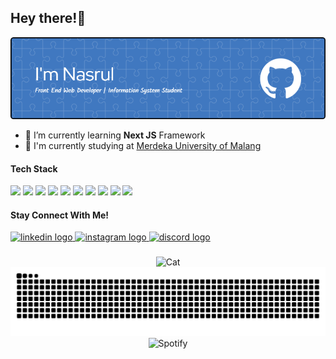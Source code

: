 

## Hey there!👋
![Arlian Nasrul](img/github-header-image.png)
- 🌱  I’m currently learning **Next JS** Framework
- 📖 I'm currently studying at [Merdeka University of Malang](https://unmer.ac.id/)


#### Tech Stack
<img src="https://img.shields.io/badge/HTML5-E34F26?style=for-the-badge&logo=html5&logoColor=white" /> <img src="https://img.shields.io/badge/CSS3-1572B6?style=for-the-badge&logo=css3&logoColor=white" /> <img src="https://img.shields.io/badge/JavaScript-323330?style=for-the-badge&logo=javascript&logoColor=F7DF1E" /> <img src="https://img.shields.io/badge/Tailwind_CSS-38B2AC?style=for-the-badge&logo=tailwind-css&logoColor=white" /> <img src="https://img.shields.io/badge/React-20232A?style=for-the-badge&logo=react&logoColor=61DAFB" /> 
<img src="https://img.shields.io/badge/next%20js-000000?style=for-the-badge&logo=nextdotjs&logoColor=white" /> <img src="https://img.shields.io/badge/shadcn%2Fui-000000?style=for-the-badge&logo=shadcnui&logoColor=white" /> <img src="https://img.shields.io/badge/daisyUI-1ad1a5?style=for-the-badge&logo=daisyui&logoColor=white" /> <img src="https://img.shields.io/badge/Vite-B73BFE?style=for-the-badge&logo=vite&logoColor=FFD62E" /> <img src="https://img.shields.io/badge/Laragon-0E83CD?style=for-the-badge&logo=Laragon&logoColor=white" />


#### Stay Connect With Me!
<div align="left">
  <a href="https://www.linkedin.com/in/arlian-nasrul-ramadhani-66139a2a5/" target="_blank">
    <img src="https://raw.githubusercontent.com/maurodesouza/profile-readme-generator/master/src/assets/icons/social/linkedin/default.svg" width="52" height="40" alt="linkedin logo"  />
  </a>
  <a href="https://instagram.com/arliannasrul" target="_blank">
    <img src="https://raw.githubusercontent.com/maurodesouza/profile-readme-generator/master/src/assets/icons/social/instagram/default.svg" width="52" height="40" alt="instagram logo"  />
  </a>
  <a href="https://discordapp.com/users/465287665227530240" target="_blank">
    <img src="https://raw.githubusercontent.com/maurodesouza/profile-readme-generator/master/src/assets/icons/social/discord/default.svg" width="52" height="40" alt="discord logo"  />
  </a>
</div>

###
<div align="center">
  <img src="https://media1.tenor.com/m/-V8i8B2ownEAAAAd/cat-laptop.gif" alt="Cat" />
</div>

<div align="center">
<img src="https://raw.githubusercontent.com/arliannasrul/arliannasrul/output/snake.svg" alt="Snake animation" />
</div>

<div align="center">
  <img src="https://spotify-recently-played-readme.vercel.app/api?user=31ihraqmz6nkhcxhlgzl5hpigwoy&unique={true|12|on|yes}" alt="Spotify" />
</div>





